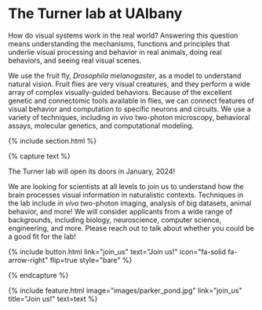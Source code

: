 ---
---

# The Turner lab at UAlbany

How do visual systems work in the real world? Answering this question means understanding the mechanisms, functions and principles that underlie visual processing and behavior in real animals, doing real behaviors, and seeing real visual scenes.

We use the fruit fly, _Drosophila melanogaster_, as a model to understand natural vision. Fruit flies are very visual creatures, and they perform a wide array of complex visually-guided behaviors. Because of the excellent genetic and connectomic tools available in flies, we can connect features of visual behavior and computation to specific neurons and circuits. We use a variety of techniques, including _in vivo_ two-photon microscopy, behavioral assays, molecular genetics, and computational modeling.


{% include section.html %}

{% capture text %}

The Turner lab will open its doors in January, 2024!

We are looking for scientists at all levels to join us to understand how the brain processes visual information in naturalistic contexts. Techniques in the lab include _in vivo_ two-photon imaging, analysis of big datasets, animal behavior, and more! We will consider applicants from a wide range of backgrounds, including biology, neuroscience, computer science, engineering, and more. Please reach out to talk about whether you could be a good fit for the lab!


{%
  include button.html
  link="join_us"
  text="Join us!"
  icon="fa-solid fa-arrow-right"
  flip=true
  style="bare"
%}

{% endcapture %}

{%
  include feature.html
  image="images/parker_pond.jpg"
  link="join_us"
  title="Join us!"
  text=text
%}

